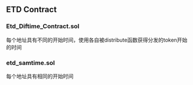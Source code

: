 ## ETD Contract
### Etd_Diftime_Contract.sol
每个地址具有不同的开始时间，使用各自被distribute函数获得分发的token开始的时间

### etd_samtime.sol
每个地址具有相同的开始时间
